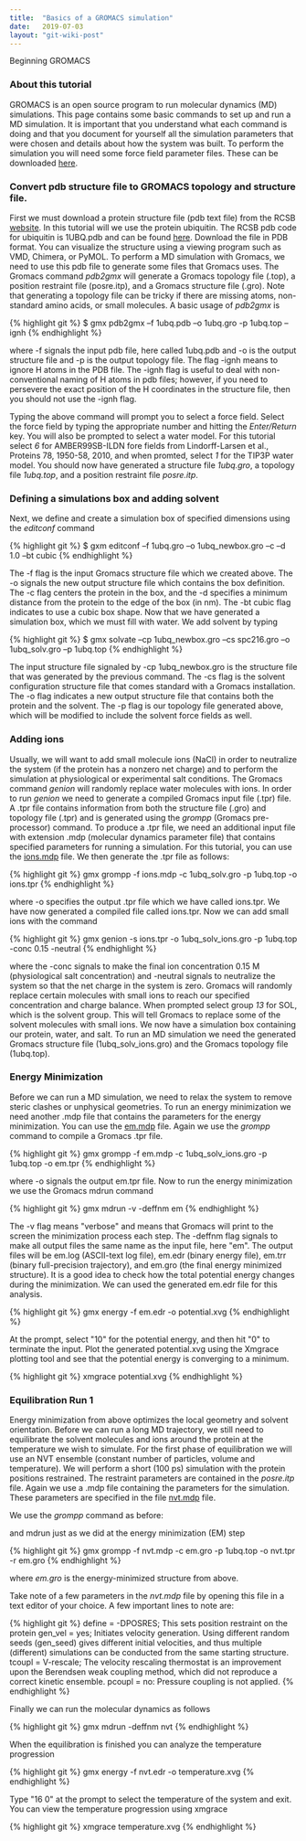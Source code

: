 ```yaml
---
title:  "Basics of a GROMACS simulation"
date:   2019-07-03
layout: "git-wiki-post"
---
```


Beginning GROMACS

### About this tutorial

GROMACS is an open source program to run molecular dynamics (MD) simulations. This page contains some basic commands to set up and run a MD simulation. It is important that you understand what each command is doing and that you document for yourself all the simulation parameters that were chosen and details about how the system was built.  To perform the simulation you will need some force field parameter files. These can be downloaded [here](https://github.com/jamesmccarty/GROMACS_parameter_files).

### Convert pdb structure file to GROMACS topology and structure file.

First we must download a protein structure file (pdb text file) from the RCSB [website](https://www.rcsb.org). In this tutorial will we use the protein ubiquitin. The RCSB pdb code for ubiquitin is 1UBQ.pdb and can be found [here](https://www.rcsb.org/structure/1ubq). Download the file in PDB format. You can visualize the structure using a viewing program such as VMD, Chimera, or PyMOL. To perform a MD simulation with Gromacs, we need to use this pdb file to generate some files that Gromacs uses. The Gromacs command *pdb2gmx* will generate a Gromacs topology file (.top), a position restraint file (posre.itp), and a Gromacs structure file (.gro). Note that generating a topology file can be tricky if there are missing atoms, non-standard amino acids, or small molecules. A basic usage of *pdb2gmx* is

{% highlight git %}
$ gmx pdb2gmx –f 1ubq.pdb –o 1ubq.gro -p 1ubq.top –ignh
{% endhighlight %}

where -f signals the input pdb file, here called 1ubq.pdb and -o is the output structure file and -p is the output topology file. The flag -ignh means to ignore H atoms in the PDB file. The -ignh flag is useful to deal with non-conventional naming of H atoms in pdb files; however, if you need to persevere the exact position of the H coordinates in the structure file, then you should not use the -ignh flag.

Typing the above command will prompt you to select a force field. Select the force field by typing the appropriate number and hitting the *Enter/Return* key. You will also be prompted to select a water model. For this tutorial select *6* for AMBER99SB-ILDN fore fields from Lindorff-Larsen et al., Proteins 78, 1950-58, 2010, and when promted, select *1* for the TIP3P water model. You should now have generated a structure file *1ubq.gro*, a topology file *1ubq.top*, and a position restraint file *posre.itp*.

### Defining a simulations box and adding solvent

Next, we define and create a simulation box of specified dimensions using the *editconf* command

{% highlight git %}
$ gxm editconf –f 1ubq.gro –o 1ubq_newbox.gro –c –d 1.0 –bt cubic
{% endhighlight %}

The -f flag is the input Gromacs structure file which we created above. The -o signals the new output structure file which contains the box definition. The -c flag centers the protein in the box, and the -d specifies a minimum distance from the protein to the edge of the box (in nm). The -bt cubic flag indicates to use a cubic box shape. Now that we have generated a simulation box, which we must fill with water. We add solvent by typing

{% highlight git %}
$ gmx solvate –cp 1ubq_newbox.gro –cs spc216.gro –o 1ubq_solv.gro –p 1ubq.top
{% endhighlight %}

The input structure file signaled by -cp 1ubq_newbox.gro is the structure file that was generated by the previous command. The -cs flag is the solvent configuration structure file that comes standard with a Gromacs installation. The -o flag indicates a new output structure file that contains both the protein and the solvent. The -p flag is our topology file generated above, which will be modified to include the solvent force fields as well.

### Adding ions

Usually, we will want to add small molecule ions (NaCl) in order to neutralize the system (if the protein has a nonzero net charge) and to perform the simulation at physiological or experimental salt conditions. The Gromacs command *genion* will randomly replace water molecules with ions. In order to run *genion* we need to generate a compiled Gromacs input file (.tpr) file. A .tpr file contains information from both the structure file (.gro) and topology file (.tpr) and is generated using the *grompp* (Gromacs pre-processor) command. To produce a .tpr file, we need an additional input file with extension .mdp (molecular dynamics parameter file) that contains specified parameters for running a simulation. For this tutorial, you can use the [ions.mdp](https://github.com/jamesmccarty/GROMACS_parameter_files/blob/master/ions.mdp) file. We then generate the .tpr file as follows:

{% highlight git %}
gmx grompp -f ions.mdp -c 1ubq_solv.gro -p 1ubq.top -o ions.tpr
{% endhighlight %}

where -o specifies the output .tpr file which we have called ions.tpr. We have now generated a compiled file called ions.tpr. Now we can add small ions with the command

{% highlight git %}
gmx genion -s ions.tpr -o 1ubq_solv_ions.gro -p 1ubq.top -conc 0.15 -neutral
{% endhighlight %}

where the -conc signals to make the final ion concentration 0.15 M (physiological salt concentration) and -neutral signals to neutralize the system so that the net charge in the system is zero. Gromacs will randomly replace certain molecules with small ions to reach our specified concentration and charge balance. When prompted select group *13* for SOL, which is the solvent group. This will tell Gromacs to replace some of the solvent molecules with small ions. We now have a simulation box containing our protein, water, and salt. To run an MD simulation we need the generated Gromacs structure file (1ubq_solv_ions.gro) and the Gromacs topology file (1ubq.top).

### Energy Minimization

Before we can run a MD simulation, we need to relax the system to remove steric clashes or unphysical geometries. To run an energy minimization we need another .mdp file that contains the parameters for the energy minimization. You can use the [em.mdp](https://github.com/jamesmccarty/GROMACS_parameter_files/blob/master/em.mdp) file. Again we use the *grompp* command to compile a Gromacs .tpr file.

{% highlight git %}
gmx grompp -f em.mdp -c 1ubq_solv_ions.gro -p 1ubq.top -o em.tpr
{% endhighlight %}

where -o signals the output em.tpr file. Now to run the energy minimization we use the Gromacs mdrun command

{% highlight git %}
gmx mdrun -v -deffnm em
{% endhighlight %}

The -v flag means "verbose" and means that Gromacs will print to the screen the minimization process each step. The -deffnm flag signals to make all output files the same name as the input file, here "em". The output files will be em.log (ASCII-text log file), em.edr (binary energy file), em.trr (binary full-precision trajectory), and em.gro (the final energy minimized structure). It is a good idea to check how the total potential energy changes during the minimization. We can used the generated em.edr file for this analysis.

{% highlight git %}
gmx energy -f em.edr -o potential.xvg
{% endhighlight %}

At the prompt, select "10" for the potential energy, and then hit "0" to terminate the input. Plot the generated potential.xvg using the Xmgrace plotting tool and see that the potential energy is converging to a minimum.

{% highlight git %}
xmgrace potential.xvg
{% endhighlight %}

### Equilibration Run 1

Energy minimization from above optimizes the local geometry and solvent orientation. Before we can run a long MD trajectory, we still need to equilibrate the solvent molecules and ions around the protein at the temperature we wish to simulate. For the first phase of equilibration we will use an NVT ensemble (constant number of particles, volume and temperature). We will perform a short (100 ps) simulation with the protein positions restrained. The restraint parameters are contained in the *posre.itp* file. Again we use a .mdp file containing the parameters for the simulation. These parameters are specified in the file [nvt.mdp](https://github.com/jamesmccarty/GROMACS_parameter_files/blob/master/nvt.mdp) file.

We use the *grompp* command as before:

and mdrun just as we did at the energy minimization (EM) step

{% highlight git %}
gmx grompp -f nvt.mdp -c em.gro -p 1ubq.top -o nvt.tpr -r em.gro
{% endhighlight %}

where *em.gro* is the energy-minimized structure from above.

Take note of a few parameters in the *nvt.mdp* file by opening this file in a text editor of your choice. A few important lines to note are:

{% highlight git %}
define = -DPOSRES; This sets position restraint on the protein
gen_vel = yes; Initiates velocity generation. Using different random seeds (gen_seed) gives different initial velocities, and thus multiple (different) simulations can be conducted from the same starting structure.
tcoupl = V-rescale; The velocity rescaling thermostat is an improvement upon the Berendsen weak coupling method, which did not reproduce a correct kinetic ensemble.
pcoupl = no: Pressure coupling is not applied.
{% endhighlight %}

Finally we can run the molecular dynamics as follows

{% highlight git %}
gmx mdrun -deffnm nvt
{% endhighlight %}

When the equilibration is finished you can analyze the temperature progression

{% highlight git %}
gmx energy -f nvt.edr -o temperature.xvg
{% endhighlight %}

Type "16 0" at the prompt to select the temperature of the system and exit. You can view the temperature progression using xmgrace

{% highlight git %}
xmgrace temperature.xvg
{% endhighlight %}
